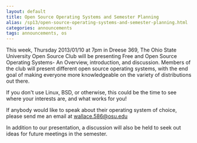 ```yaml
---
layout: default
title: Open Source Operating Systems and Semester Planning
alias: /sp13/open-source-operating-systems-and-semester-planning.html
categories: announcements
tags: announcements, os
---
```

This week, Thursday 2013/01/10 at 7pm in Dreese 369, The Ohio State University Open Source Club will be presenting Free and Open Source Operating Systems- An Overview, introduction, and discussion. Members of the club will present different open source operating systems, with the end goal of making everyone more knowledgeable on the variety of distributions out there.

If you don't use Linux, BSD, or otherwise, this could be the time to see where your interests are, and what works for you!

If anybody would like to speak about their operating system of choice, please send me an email at wallace.586@osu.edu

In addition to our presentation, a discussion will also be held to seek out ideas for future meetings in the semester.
